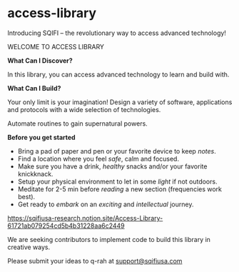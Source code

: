 # access-library
Introducing SQIFI – the revolutionary way to access advanced technology!

WELCOME TO ACCESS LIBRARY

**What Can I Discover?**

In this library, you can access advanced technology to learn and build with. 

**What Can I Build?**

Your only limit is your imagination! Design a variety of software, applications and protocols with a wide selection of technologies. 

Automate routines to gain supernatural powers.

**Before you get started**

- Bring a pad of paper and pen or your favorite device to keep *notes*.
- Find a location where you feel *safe*, calm and focused.
- Make sure you have a drink, *healthy* snacks and/or your favorite knickknack.
- Setup your physical environment to let in some *light* if not outdoors.
- Meditate for 2-5 min before *reading* a new section (frequencies work best).
- Get ready to *embark* on an *exciting* and *intellectual* journey.

https://sqifiusa-research.notion.site/Access-Library-61721ab079254cd5b4b31228aa6c2449

We are seeking contributors to implement code to build this library in creative ways. 

Please submit your ideas to q-rah at support@sqifiusa.com  
